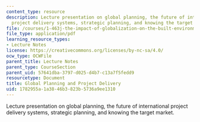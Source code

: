 ```yaml
---
content_type: resource
description: Lecture presentation on global planning, the future of international
  project delivery systems, strategic planning, and knowing the target market.
file: /courses/1-463j-the-impact-of-globalization-on-the-built-environment-fall-2009/1782955a1a3846b3823b5736a9ee1310_MIT1_463JF09_lec11.pdf
file_type: application/pdf
learning_resource_types:
- Lecture Notes
license: https://creativecommons.org/licenses/by-nc-sa/4.0/
ocw_type: OCWFile
parent_title: Lecture Notes
parent_type: CourseSection
parent_uid: 57641dba-3797-d025-d4b7-c13a7f5fedd9
resourcetype: Document
title: Global Planning and Project Delivery
uid: 1782955a-1a38-46b3-823b-5736a9ee1310
---
```

Lecture presentation on global planning, the future of international project delivery systems, strategic planning, and knowing the target market.